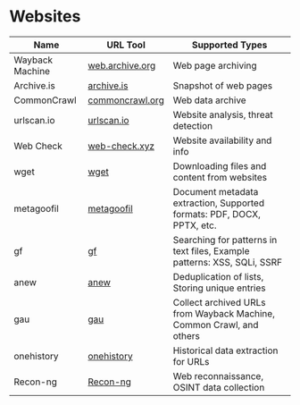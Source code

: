 # Websites

| Name             | URL Tool                                            | Supported Types                         |
|------------------|-----------------------------------------------------|-----------------------------------------|
| Wayback Machine  | [web.archive.org](https://web.archive.org/)         | Web page archiving                      |
| Archive.is       | [archive.is](https://archive.is/)                   | Snapshot of web pages                   |
| CommonCrawl      | [commoncrawl.org](https://commoncrawl.org/)         | Web data archive                        |
| urlscan.io       | [urlscan.io](https://urlscan.io/)                   | Website analysis, threat detection      |
| Web Check        | [web-check.xyz](https://web-check.xyz/)             | Website availability and info           |
| wget        | [wget](https://www.gnu.org/software/wget/)             | Downloading files and content from websites           |
| metagoofil         | [metagoofil](https://github.com/laramies/metagoofil)             | Document metadata extraction, Supported formats: PDF, DOCX, PPTX, etc.           |
| gf        | [gf](https://github.com/tomnomnom/gf)             | Searching for patterns in text files, Example patterns: XSS, SQLi, SSRF           |
| anew        | [anew](https://github.com/tomnomnom/anew)             | Deduplication of lists, Storing unique entries           |
| gau        | [gau](https://github.com/lc/gau)             | Collect archived URLs from Wayback Machine, Common Crawl, and others          |
| onehistory        | [onehistory](https://github.com/tomnomnom/httprobe )             | Historical data extraction for URLs         |
| Recon-ng       | [Recon-ng](https://github.com/lanmaster53/recon-ng)             | Web reconnaissance, OSINT data collection       |
